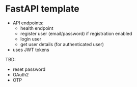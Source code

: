 # FastAPI template

- API endpoints:
    - health endpoint
    - register user (email/password) if registration enabled
    - login user
    - get user details (for authenticated user)
- uses JWT tokens

TBD:
- reset password
- OAuth2
- OTP
